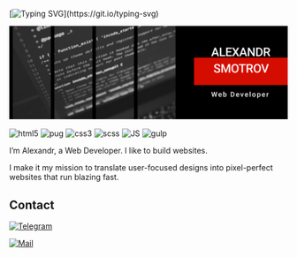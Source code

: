 [![Typing SVG](https://readme-typing-svg.herokuapp.com?color=%233938F7&size=25&lines=Hello!+Welcome+to+the+page!)](https://git.io/typing-svg)

![Alexandr's GitHub Banner](images/banner.jpg)

![html5](https://img.shields.io/badge/-html5-282a36?style=for-the-badge&logo=html5&logoColor=)
![pug](https://img.shields.io/badge/-Pug-282a36?style=for-the-badge&logo=Pug&logoColor=)
![css3](https://img.shields.io/badge/-css3-282a36?style=for-the-badge&logo=css3&logoColor=blue)
![scss](https://img.shields.io/badge/-scss-282a36?style=for-the-badge&logo=sass&logoColor=)
![JS](https://img.shields.io/badge/-JS-282a36?style=for-the-badge&logo=javascript&logoColor=)
![gulp](https://img.shields.io/badge/-gulp-282a36?style=for-the-badge&logo=gulp&logoColor=)


I’m Alexandr, a Web Developer. I like to build websites.

I make it my mission to translate user-focused designs into pixel-perfect websites that run blazing fast.

## **Contact**

[![Telegram](https://img.shields.io/badge/Telegram-2CA5E0?style=for-the-badge&logo=telegram&logoColor=white)](https://t.me/alexandrSmotrov)

[![Mail](https://img.shields.io/badge/E--mail-D14836?style=for-the-badge&logo=gmail&logoColor=white)](mailto:job22a@bk.ru)

